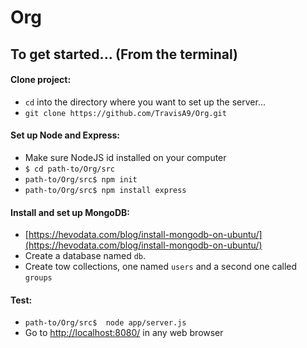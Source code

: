# Org

## To get started... (From the terminal)
#### Clone project:
* ```cd``` into the directory where you want to set up the server...
* ```git clone https://github.com/TravisA9/Org.git```

#### Set up Node and Express:
* Make sure NodeJS id installed on your computer
* ```$ cd path-to/Org/src```
* ```path-to/Org/src$ npm init```
* ```path-to/Org/src$ npm install express```

#### Install and set up MongoDB:
* [https://hevodata.com/blog/install-mongodb-on-ubuntu/](https://hevodata.com/blog/install-mongodb-on-ubuntu/)
* Create a database named `db`.
* Create tow collections, one named `users` and a second one called `groups`

#### Test:
* ```path-to/Org/src$  node app/server.js```
* Go to [http://localhost:8080/](http://localhost:8080/) in any web browser
